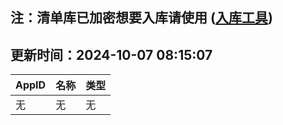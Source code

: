 ## 注：清单库已加密想要入库请使用 ([入库工具](https://github.com/BlankTMing/ManifestAutoUpdate/releases))

## 更新时间：2024-10-07 08:15:07
| AppID | 名称 | 类型  |
| :-------------------- | :----------------------------- | :----------- |
| 无 | 无 | 无 |
